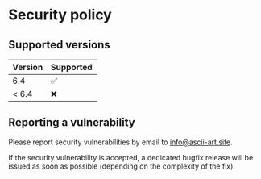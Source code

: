 # Security policy

## Supported versions

| Version       | Supported          |
| ------------- | ------------------ |
| 6.4           | :white_check_mark: |
| < 6.4         | :x:                |

## Reporting a vulnerability

Please report security vulnerabilities by email to [info@ascii-art.site](mailto:info@ascii-art.site "info@ascii-art.site").

If the security vulnerability is accepted, a dedicated bugfix release will be issued as soon as possible (depending on the complexity of the fix).